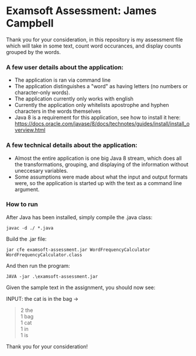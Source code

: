 # Examsoft Assessment: James Campbell
Thank you for your consideration, in this repository is my assessment file which will take in some text, count word occurances, and display counts grouped by the words.

### A few user details about the application:
 
* The application is ran via command line
* The application distinguishes a "word" as having letters (no numbers or character-only words).
* The application currently only works with english
* Currently the application only whitelists apostrophe and hyphen characters in the words themselves
* Java 8 is a requirement for this application, see how to install it here: https://docs.oracle.com/javase/8/docs/technotes/guides/install/install_overview.html

### A few technical details about the application:

* Almost the entire application is one big Java 8 stream, which does all the transformations, grouping, and displaying of the information without uneccesary variables.
* Some assumptions were made about what the input and output formats were, so the application is started up with the text as a command line argument.

### How to run

After Java has been installed, simply compile the .java class:

``javac -d ./ *.java``

Build the .jar file:

``jar cfe examsoft-assessment.jar WordFrequencyCalculator WordFrequencyCalculator.class``

And then run the program:

``JAVA -jar .\examsoft-assessment.jar``

Given the sample text in the assignment, you should now see:


INPUT: the cat is in the bag ->

>2 the\
>1 bag\
>1 cat\
>1 in\
>1 is

Thank you for your consideration!




